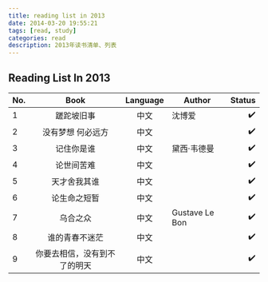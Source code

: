 ```yaml
---
title: reading list in 2013
date: 2014-03-20 19:55:21
tags: [read, study]
categories: read
description: 2013年读书清单、列表
---
```


## Reading List In 2013

| No. | Book           | Language | Author         | Status |
| :-- | :------------: | :------: | -------------- | -----: |
| 1   |     蹉跎坡旧事      |    中文    | 沈博爱            |     ✔️ |
| 2   |   没有梦想 何必远方    |    中文    |                |     ✔️ |
| 3   |     记住你是谁      |    中文    | 黛西·韦德曼         |     ✔️ |
| 4   |     论世间苦难      |    中文    |                |     ✔️ |
| 5   |     天才舍我其谁     |    中文    |                |     ✔️ |
| 6   |     论生命之短暂     |    中文    |                |     ✔️ |
| 7   |      乌合之众      |    中文    | Gustave Le Bon |     ✔️ |
| 8   |    谁的青春不迷茫     |    中文    |                |     ✔️ |
| 9   | 你要去相信，没有到不了的明天 |    中文    |                |     ✔️ |


